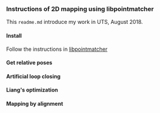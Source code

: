 ### Instructions of 2D mapping using libpointmatcher

This `readme.md` introduce my work in UTS, August 2018.

#### Install

Follow the instructions in [libpointmatcher](https://github.com/ethz-asl/libpointmatcher)


#### Get relative poses

#### Artificial loop closing

#### Liang's optimization

#### Mapping by alignment
